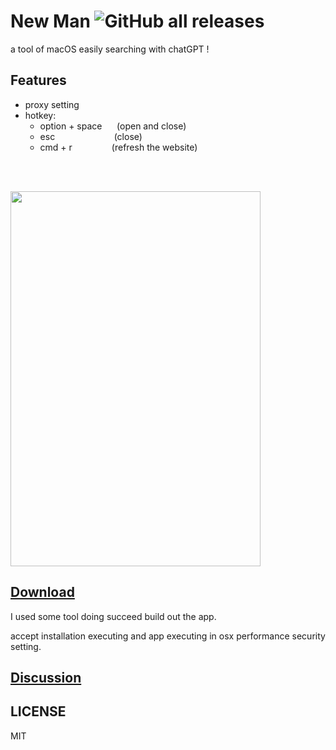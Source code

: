 # New Man ![GitHub all releases](https://img.shields.io/github/downloads/weykon/new-man/total)

a tool of macOS easily searching with chatGPT !

## Features
- proxy setting
- hotkey: 
    - option + space  &nbsp;&nbsp;&nbsp;&nbsp;  (open and close)
    - esc&nbsp;&nbsp;&nbsp;&nbsp;&nbsp;&nbsp;&nbsp;&nbsp;&nbsp;&nbsp;&nbsp;&nbsp;&nbsp;&nbsp;&nbsp;&nbsp;&nbsp;&nbsp;&nbsp;&nbsp;&nbsp;&nbsp;&nbsp;&nbsp;(close) 
    - cmd + r&nbsp;&nbsp;&nbsp;&nbsp;&nbsp;&nbsp;&nbsp;&nbsp;&nbsp;&nbsp;&nbsp;&nbsp;&nbsp;&nbsp;&nbsp;&nbsp;(refresh the website)
<br>
<br>

<img src="./preview.gif" width="400px" height="600"></img>

## [Download](https://github.com/weykon/new-man/releases)

I used some tool doing succeed build out the app.

accept installation executing and app executing in osx performance security setting.

## [Discussion](https://github.com/weykon/new-man/discussions)


## LICENSE

MIT 
